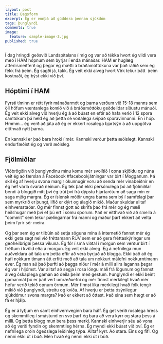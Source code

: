 ```yaml
---
layout: post
title: Dagsform
excerpt: Ég er ennþá að gúddera þennan sjúkdóm
tags: þunglyndi 
comments: true
image:
  feature: sample-image-3.jpg
published: true
---
```


Í dag hringdi geðsvið Landspítalans í mig og var að tékka hvort ég vildi vera með í HAM hópnum sem byrjar í enda mánaðar. HAM er huglæg atferlismeðferð og þegar ég mætti á bráðamóttökuna var það ráðið sem ég fékk frá þeim. Ég sagði já, takk. Ég veit ekki alveg hvort Virk tekur þátt  þeim kostnaði, ég býst ekki við því. 

## Hóptími í HAM

Fyrsti tíminn er rétt fyrir mánaðarmót og þarna verðum við 15-18 manns sem öll höfum væntanlega komið við á bráðamóttöku geðdeildar síðustu mánuði. Ég veit ekki alveg við hverju ég á að búast en eftir að hafa verið í 12 spora samtökum þá held ég að þetta sé voðalega svipað sporavinnunni. En í hóp. Hmmm... ég verð að játa að ég er ekkert rosalega bjartsýn á að uppgötva eitthvað nýtt þarna. 
  <br><br>
En kannski er það bara hroki í mér. Kannski verður þetta æðislegt. Kannski endurfæðist ég og verð æðisleg.   

## Fjölmiðlar

Viðbrögðin við þunglyndinu mínu komu mér svolítið í opna skjöldu og núna veit ég að færslan á Facebook #facebookjátningar var birt í Mogganum. Þá skil ég af hverju svona margir ókunnugir voru að senda mér vinabeiðnir en ég hef varla svarað neinum. Ég tek það ekki persónulega þó að fjölmiðlar bendi á bloggið mitt því ég trúi því frá dýpstu hjartarótum að saga mín er saga mjög margra. Ég er íslensk móðir ungra barna sem bý í samfélagi þar sem myrkrið er þungt, lífið er dýrt og álagið mikið. Maður skuldar alltaf einhversstaðar. Og mér finnst gott að skrifa það frá mér og ég mæli heilshugar með því ef þú ert í sömu sporum. Það er eitthvað við að smella á "commit" sem tekur pælingarnar frá manni og maður þarf ekkert að velta þeim fyrir sér meira. 
  <br><br>
Og þar sem ég er tilbúin að setja söguna mína á internetið fannst mér ég ekki geta sagt nei við fréttamann RÚV sem er að gera fréttaskýringar um geðheilbrigði þessa vikuna. Ég fór í smá viðtal í morgun sem verður birt í fréttum í kvöld eða á morgun. Ég veit ekki alveg. Ég á nefnilega mun auðveldara að tala um þetta eftir að vera byrjuð að blogga. Ekki það að ég hafi nokkurn tímann átt erfitt með að tala um nokkurt málefni nokkurntímann ever. Ég man að það þurfti að þagga niður í mér á milli allra laganna þegar ég var í hljómst. Var alltaf að segja í rosa löngu máli frá lögunum og fannst alveg óskaplega gaman að deila þeim með gestum. Þunglyndi er ekki beint gamanmál þó er það vert umræðuefni og mér finnst merkilegt hvað mér hefur verið tekið opnum örmum. Mér finnst líka merkilegt hvað fólk tengir mikið við þunglyndi, streitu og kvíða. Af hverju er þetta ósýnilegur sjúkdómur svona margra? Það er ekkert að óttast. Það eina sem hægt er að fá er hjálp. 
<br><br>
Ég er á lyfjum en samt einhvernveginn bara hálf. Ég get verið rosalega hress og skemmtileg í smástund en svo þarf ég bara að vera kyrr og stara þess á milli.  Og þetta blogg mun bera þess merki. Kannski einhverjir séu að vona að ég verði fyndin og skemmtileg hérna. Ég myndi ekki búast við því. Ég er nefnilega orðin ógeðslega leiðinleg týpa. Alltaf kyrr. Að stara. Eins og fífl. Og nenni ekki út í búð. Men hvað ég nenni ekki út í búð.  
